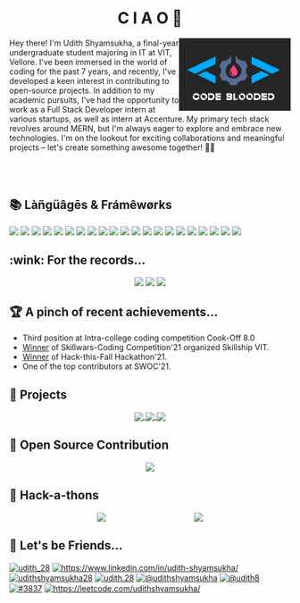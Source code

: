 <h1 align="center"> C I A O  👋</h1> 
<!-- <h1 align="center"> C I A O <img src="https://github.com/TheDudeThatCode/TheDudeThatCode/blob/master/Assets/Hi.gif" width="20px"></h1> -->
<img src="./images/img1.png" align="right">
Hey there! I'm Udith Shyamsukha, a final-year undergraduate student majoring in IT at VIT, Vellore. I've been immersed in the world of coding for the past 7 years, and recently, I've developed a keen interest in contributing to open-source projects. In addition to my academic pursuits, I've had the opportunity to work as a Full Stack Developer intern at various startups, as well as intern at Accenture. My primary tech stack revolves around MERN, but I'm always eager to explore and embrace new technologies. I'm on the lookout for exciting collaborations and meaningful projects – let's create something awesome together! 🚀✨
<br><br><br><br>

<h2>📚 Làñgüâgēs & Frámêwørks</h2>
<p>
  <img src="https://img.shields.io/badge/html5-%23E34F26.svg?style=for-the-badge&logo=html5&logoColor=white">
  <img src="https://img.shields.io/badge/css3-%231572B6.svg?style=for-the-badge&logo=css3&logoColor=white">
  <img src="https://img.shields.io/badge/bootstrap-%23563D7C.svg?style=for-the-badge&logo=bootstrap&logoColor=white">
  <img src="https://img.shields.io/badge/javascript-%23323330.svg?style=for-the-badge&logo=javascript&logoColor=%23F7DF1E">
  <img src="https://img.shields.io/badge/angular.js-%23E23237.svg?style=for-the-badge&logo=angularjs&logoColor=white">
  <img src="https://img.shields.io/badge/-ReactJs-61DAFB?logo=react&logoColor=white&style=for-the-badge">
  <img src="https://img.shields.io/badge/next.js-000000?style=for-the-badge&logo=nextdotjs&logoColor=white">
  <img src="https://img.shields.io/badge/node.js-6DA55F?style=for-the-badge&logo=node.js&logoColor=white">
  <img src="https://img.shields.io/badge/express.js-%23404d59.svg?style=for-the-badge&logo=express&logoColor=%2361DAFB">
  <img src="https://img.shields.io/badge/mysql-%2300f.svg?style=for-the-badge&logo=mysql&logoColor=white">
  <img src="https://img.shields.io/badge/MongoDB-%234ea94b.svg?style=for-the-badge&logo=mongodb&logoColor=white">
  <img src="https://img.shields.io/badge/c-%2300599C.svg?style=for-the-badge&logo=c&logoColor=white">
  <img src="https://img.shields.io/badge/c++-%2300599C.svg?style=for-the-badge&logo=c%2B%2B&logoColor=white">
  <img src="https://img.shields.io/badge/java-%23ED8B00.svg?style=for-the-badge&logo=java&logoColor=white">
  <img src="https://img.shields.io/badge/python-3670A0?style=for-the-badge&logo=python&logoColor=ffdd54">
  <img src="https://img.shields.io/badge/git-%23F05033.svg?style=for-the-badge&logo=git&logoColor=white">
  <img src="https://img.shields.io/badge/github-%23121011.svg?style=for-the-badge&logo=github&logoColor=white">
  <img src="https://img.shields.io/badge/Android%20Studio-3DDC84.svg?style=for-the-badge&logo=android-studio&logoColor=white">
  <img src="https://img.shields.io/badge/Atom-%2366595C.svg?style=for-the-badge&logo=atom&logoColor=white">
  <img src="https://img.shields.io/badge/dart-%230175C2.svg?style=for-the-badge&logo=dart&logoColor=white">
  <img src="https://img.shields.io/badge/Flutter-%2302569B.svg?style=for-the-badge&logo=Flutter&logoColor=white">
  
</p>

<h2>:wink: For the records...</h2>
<p style=style="display: flex; justify-content: space-evenly; flex-wrap: wrap;" align=center>
  <img src="https://github-readme-streak-stats.herokuapp.com?user=udith51&theme=react&date_format=M%20j%5B%2C%20Y%5D" width=40%>
  <img src="https://github-readme-stats.vercel.app/api?username=udith51&show_icons=true&theme=react&count_private=true&hide=stars" width=47%>
  <img src="https://github-readme-stats.vercel.app/api/top-langs/?username=anuraghazra&layout=dark">
</p>

<h2>🏆 A pinch of recent achievements...</h2>
<p>
  <ul>
    <li>Third position at Intra-college coding competition Cook-Off 8.0</li>
    <li><a href="https://drive.google.com/file/d/1Au7d7vEiCDCXXmKBRnOzWUUJhBnOzOzV/view?usp=sharing">Winner</a> of Skillwars-Coding Competition'21 organized Skillship VIT.</li>
    <li><a href="https://devpost.com/software/eventour">Winner</a> of Hack-this-Fall Hackathon'21.</li>
    <li>One of the top contributors at SWOC'21.</li>
  </ul>
</p>

<h2>🏹 Projects </h2>
<p style=style="display: flex; justify-content: space-evenly; flex-wrap: wrap;" align=center>
  <a href="https://github.com/udith51/Docsapp" >
    <img align="center" src="https://github-readme-stats.vercel.app/api/pin/?username=udith51&repo=Docsapp&theme=tokyonight"/>
  </a>
  <a href="https://github.com/udith51/revster">
    <img align="center" src="https://github-readme-stats.vercel.app/api/pin/?username=udith51&repo=revster&theme=tokyonight"/>
  </a>
  <a href="https://github.com/udith51/ijrt">
    <img align="center" src="https://github-readme-stats.vercel.app/api/pin/?username=udith51&repo=outsider&theme=tokyonight" />
  </a>
</p>

<h2>📌 Open Source Contribution</h2>
<p align=center>
  <a href="https://github.com/udith51/Student-portal">
    <img align="center" src="https://github-readme-stats.vercel.app/api/pin/?username=udith51&repo=Student-portal&theme=radical" />
  </a>
</p>

<h2>🎯 Hack-a-thons</h2>
<p style="display: flex; justify-content: space-evenly; flex-wrap: wrap;" align=center>
  <a href="https://github.com/udith51/Eventour" >
    <img align="center" src="https://github-readme-stats.vercel.app/api/pin/?username=udith51&repo=eventour&theme=merko"/>
  </a>
  <a href="https://github.com/udith51/vokal">
    <img align="center" src="https://github-readme-stats.vercel.app/api/pin/?username=udith51&repo=vokal&theme=merko" />
  </a>
</p>

<h2>🤝 Let's be Friends...</h2>
<!-- <h2><img src='https://raw.githubusercontent.com/ShahriarShafin/ShahriarShafin/main/Assets/handshake.gif' width="70px"> Let's be Friends...</h2> -->
<p align="left">
<a href="https://twitter.com/udith_28" target="blank"><img align="center" src="https://raw.githubusercontent.com/rahuldkjain/github-profile-readme-generator/master/src/images/icons/Social/twitter.svg" alt="udith_28" height="30" width="40" /></a>
<a href="https://linkedin.com/in/https://www.linkedin.com/in/udith-shyamsukha/" target="blank"><img align="center" src="https://raw.githubusercontent.com/rahuldkjain/github-profile-readme-generator/master/src/images/icons/Social/linked-in-alt.svg" alt="https://www.linkedin.com/in/udith-shyamsukha/" height="30" width="40" /></a>
<a href="https://fb.com/udithshyamsukha28" target="blank"><img align="center" src="https://raw.githubusercontent.com/rahuldkjain/github-profile-readme-generator/master/src/images/icons/Social/facebook.svg" alt="udithshyamsukha28" height="30" width="40" /></a>
<a href="https://instagram.com/udith.28" target="blank"><img align="center" src="https://raw.githubusercontent.com/rahuldkjain/github-profile-readme-generator/master/src/images/icons/Social/instagram.svg" alt="udith.28" height="30" width="40" /></a>
<a href="https://www.hackerrank.com/udithshyamsukha" target="blank"><img align="center" src="https://raw.githubusercontent.com/rahuldkjain/github-profile-readme-generator/master/src/images/icons/Social/hackerrank.svg" alt="@udithshyamsukha" height="30" width="40" /></a>
<a href="https://www.hackerearth.com/@udith8" target="blank"><img align="center" src="https://raw.githubusercontent.com/rahuldkjain/github-profile-readme-generator/master/src/images/icons/Social/hackerearth.svg" alt="@udith8" height="30" width="40" /></a>
<a href="https://discord.gg/#3837" target="blank"><img align="center" src="https://raw.githubusercontent.com/rahuldkjain/github-profile-readme-generator/master/src/images/icons/Social/discord.svg" alt="#3837" height="30" width="40" /></a>
<a href="https://www.leetcode.com/https://leetcode.com/udithshyamsukha/" target="blank"><img align="center" src="https://raw.githubusercontent.com/rahuldkjain/github-profile-readme-generator/master/src/images/icons/Social/leet-code.svg" alt="https://leetcode.com/udithshyamsukha/" height="30" width="40" /></a>
</p>
